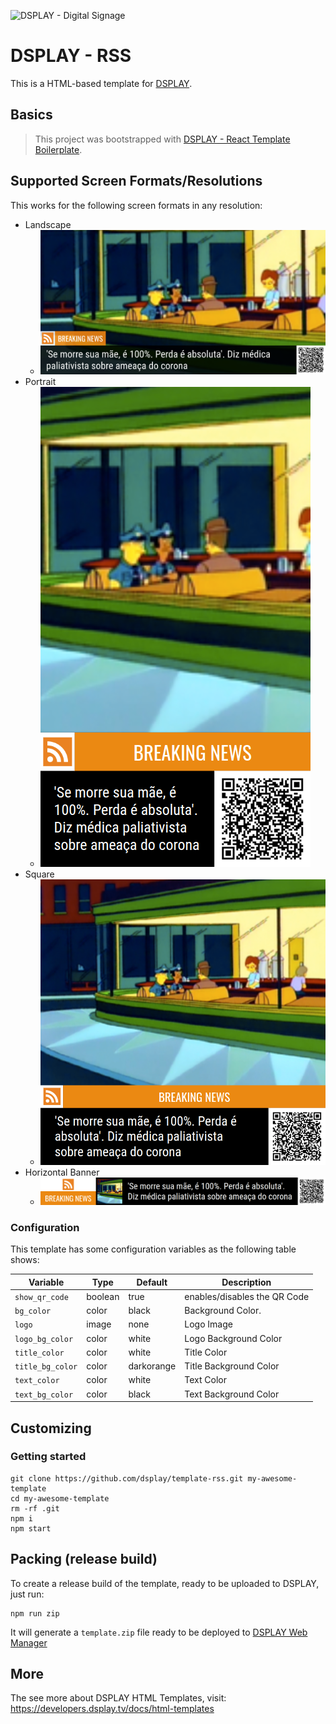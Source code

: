 ![DSPLAY - Digital Signage](https://developers.dsplay.tv/assets/images/dsplay-logo.png)

# DSPLAY - RSS

This is a HTML-based template for [DSPLAY](https://dsplay.tv).

## Basics

> This project was bootstrapped with [DSPLAY - React Template Boilerplate](https://github.com/dsplay/template-boilerplate-react).

## Supported Screen Formats/Resolutions

This works for the following screen formats in any resolution:

- Landscape
  - ![Landscape](docs/screenshots/landscape.png)
- Portrait
  - ![Portrait](docs/screenshots/portrait.png)
- Square
  - ![Square](docs/screenshots/square.png)
- Horizontal Banner
  - ![H-Banner](docs/screenshots/h-banner.png)

### Configuration

This template has some configuration variables as the following table shows:

| Variable              | Type    | Default    | Description                                  |
|-----------------------|---------|------------| ---------------------------------------------|
| `show_qr_code`        | boolean | true       | enables/disables the QR Code                 |
| `bg_color`            | color   | black      | Background Color.                            |
| `logo`                | image   | none       | Logo Image                                   |
| `logo_bg_color`       | color   | white      | Logo Background Color                        |
| `title_color`         | color   | white      | Title Color                                  |
| `title_bg_color`      | color   | darkorange | Title Background Color                       |
| `text_color`          | color   | white      | Text Color                                   |
| `text_bg_color`       | color   | black      | Text Background Color                        |


## Customizing

### Getting started

```
git clone https://github.com/dsplay/template-rss.git my-awesome-template
cd my-awesome-template
rm -rf .git
npm i
npm start
```

## Packing (release build)

To create a release build of the template, ready to be uploaded to DSPLAY, just run:

```
npm run zip
```

It will generate a `template.zip` file ready to be deployed to [DSPLAY Web Manager](https://manager.dsplay.tv/template/create)

## More

The see more about DSPLAY HTML Templates, visit: https://developers.dsplay.tv/docs/html-templates
```
